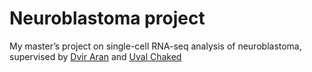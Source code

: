 # Neuroblastoma project

My master’s project on single-cell RNA-seq analysis of neuroblastoma, supervised by [Dvir Aran](https://aran-lab.com/) and [Uval Chaked](https://shakedlab.net.technion.ac.il/)
